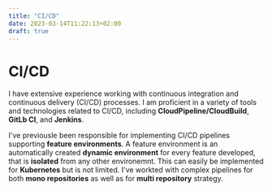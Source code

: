 ```yaml
---
title: "CI/CD"
date: 2023-03-14T11:22:13+02:00
draft: true
---
```


# CI/CD

I have extensive experience working with continuous integration and continuous delivery (CI/CD) processes. I am proficient in a variety of tools and technologies related to CI/CD, including **CloudPipeline/CloudBuild**, **GitLb CI**, and **Jenkins**.

I've previousle been responsible for implementing CI/CD pipelines supporting **feature environments**. A feature environment is an automatically created **dynamic environment** for every feature developed, that is **isolated** from any other environemnt. This can easily be implemented for **Kubernetes** but is not limited. I've workted with complex pipelines for both **mono repositories** as well as for **multi repository** strategy.
